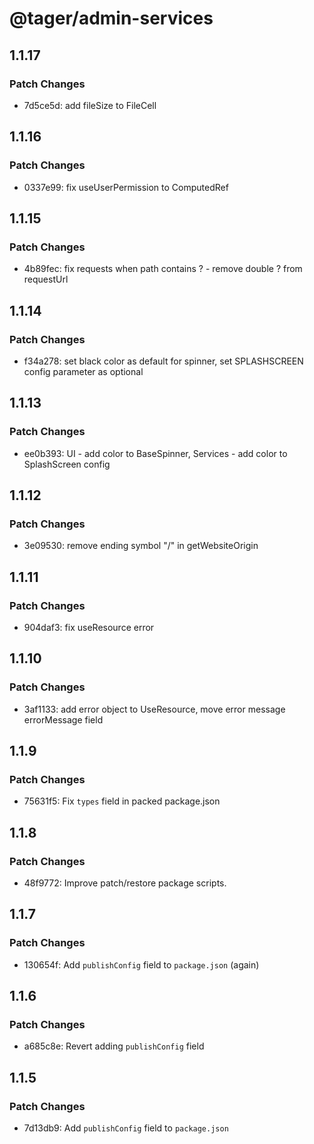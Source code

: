 # @tager/admin-services

## 1.1.17

### Patch Changes

- 7d5ce5d: add fileSize to FileCell

## 1.1.16

### Patch Changes

- 0337e99: fix useUserPermission to ComputedRef

## 1.1.15

### Patch Changes

- 4b89fec: fix requests when path contains ? - remove double ? from requestUrl

## 1.1.14

### Patch Changes

- f34a278: set black color as default for spinner, set SPLASHSCREEN config parameter as optional

## 1.1.13

### Patch Changes

- ee0b393: UI - add color to BaseSpinner, Services - add color to SplashScreen config

## 1.1.12

### Patch Changes

- 3e09530: remove ending symbol "/" in getWebsiteOrigin

## 1.1.11

### Patch Changes

- 904daf3: fix useResource error

## 1.1.10

### Patch Changes

- 3af1133: add error object to UseResource, move error message errorMessage field

## 1.1.9

### Patch Changes

- 75631f5: Fix `types` field in packed package.json

## 1.1.8

### Patch Changes

- 48f9772: Improve patch/restore package scripts.

## 1.1.7

### Patch Changes

- 130654f: Add `publishConfig` field to `package.json` (again)

## 1.1.6

### Patch Changes

- a685c8e: Revert adding `publishConfig` field

## 1.1.5

### Patch Changes

- 7d13db9: Add `publishConfig` field to `package.json`
